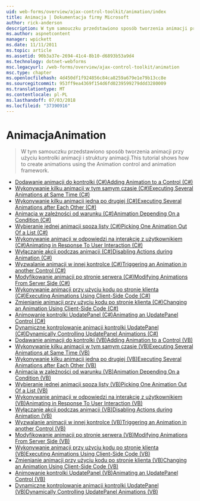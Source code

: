 ```yaml
---
uid: web-forms/overview/ajax-control-toolkit/animation/index
title: Animacja | Dokumentacja firmy Microsoft
author: rick-anderson
description: W tym samouczku przedstawiono sposób tworzenia animacji przy użyciu kontrolki animacji i struktury animacji.
ms.author: aspnetcontent
manager: wpickett
ms.date: 11/11/2011
ms.topic: article
ms.assetid: 90b3a37e-2694-41c4-8b10-d6893b53a9d4
ms.technology: dotnet-webforms
msc.legacyurl: /web-forms/overview/ajax-control-toolkit/animation
msc.type: chapter
ms.openlocfilehash: 4d450df1f924856c84ca8259a679e1e79b13cc8e
ms.sourcegitcommit: 953ff9ea4369f154d6fd0239599279ddd3280009
ms.translationtype: MT
ms.contentlocale: pl-PL
ms.lasthandoff: 07/03/2018
ms.locfileid: "37390916"
---
```

<a name="animation"></a><span data-ttu-id="d4aac-103">Animacja</span><span class="sxs-lookup"><span data-stu-id="d4aac-103">Animation</span></span>
====================
> <span data-ttu-id="d4aac-104">W tym samouczku przedstawiono sposób tworzenia animacji przy użyciu kontrolki animacji i struktury animacji.</span><span class="sxs-lookup"><span data-stu-id="d4aac-104">This tutorial shows how to create animations using the Animation control and animation framework.</span></span>


- [<span data-ttu-id="d4aac-105">Dodawanie animacji do kontrolki (C#)</span><span class="sxs-lookup"><span data-stu-id="d4aac-105">Adding Animation to a Control (C#)</span></span>](adding-animation-to-a-control-cs.md)
- [<span data-ttu-id="d4aac-106">Wykonywanie kilku animacji w tym samym czasie (C#)</span><span class="sxs-lookup"><span data-stu-id="d4aac-106">Executing Several Animations at Same Time (C#)</span></span>](executing-several-animations-at-the-same-time-cs.md)
- [<span data-ttu-id="d4aac-107">Wykonywanie kilku animacji jedna po drugiej (C#)</span><span class="sxs-lookup"><span data-stu-id="d4aac-107">Executing Several Animations after Each Other (C#)</span></span>](executing-several-animations-after-each-other-cs.md)
- [<span data-ttu-id="d4aac-108">Animacja w zależności od warunku (C#)</span><span class="sxs-lookup"><span data-stu-id="d4aac-108">Animation Depending On a Condition (C#)</span></span>](animation-depending-on-a-condition-cs.md)
- [<span data-ttu-id="d4aac-109">Wybieranie jednej animacji spoza listy (C#)</span><span class="sxs-lookup"><span data-stu-id="d4aac-109">Picking One Animation Out Of a List (C#)</span></span>](picking-one-animation-out-of-a-list-cs.md)
- [<span data-ttu-id="d4aac-110">Wykonywanie animacji w odpowiedzi na interakcję z użytkownikiem (C#)</span><span class="sxs-lookup"><span data-stu-id="d4aac-110">Animating in Response To User Interaction (C#)</span></span>](animating-in-response-to-user-interaction-cs.md)
- [<span data-ttu-id="d4aac-111">Wyłączanie akcji podczas animacji (C#)</span><span class="sxs-lookup"><span data-stu-id="d4aac-111">Disabling Actions during Animation (C#)</span></span>](disabling-actions-during-animation-cs.md)
- [<span data-ttu-id="d4aac-112">Wyzwalanie animacji w innej kontrolce (C#)</span><span class="sxs-lookup"><span data-stu-id="d4aac-112">Triggering an Animation in another Control (C#)</span></span>](triggering-an-animation-in-another-control-cs.md)
- [<span data-ttu-id="d4aac-113">Modyfikowanie animacji po stronie serwera (C#)</span><span class="sxs-lookup"><span data-stu-id="d4aac-113">Modifying Animations From Server Side (C#)</span></span>](modifying-animations-from-the-server-side-cs.md)
- [<span data-ttu-id="d4aac-114">Wykonywanie animacji przy użyciu kodu po stronie klienta (C#)</span><span class="sxs-lookup"><span data-stu-id="d4aac-114">Executing Animations Using Client-Side Code (C#)</span></span>](executing-animations-using-client-side-code-cs.md)
- [<span data-ttu-id="d4aac-115">Zmienianie animacji przy użyciu kodu po stronie klienta (C#)</span><span class="sxs-lookup"><span data-stu-id="d4aac-115">Changing an Animation Using Client-Side Code (C#)</span></span>](changing-an-animation-using-client-side-code-cs.md)
- [<span data-ttu-id="d4aac-116">Animowanie kontrolki UpdatePanel (C#)</span><span class="sxs-lookup"><span data-stu-id="d4aac-116">Animating an UpdatePanel Control (C#)</span></span>](animating-an-updatepanel-control-cs.md)
- [<span data-ttu-id="d4aac-117">Dynamiczne kontrolowanie animacji kontrolki UpdatePanel (C#)</span><span class="sxs-lookup"><span data-stu-id="d4aac-117">Dynamically Controlling UpdatePanel Animations (C#)</span></span>](dynamically-controlling-updatepanel-animations-cs.md)
- [<span data-ttu-id="d4aac-118">Dodawanie animacji do kontrolki (VB)</span><span class="sxs-lookup"><span data-stu-id="d4aac-118">Adding Animation to a Control (VB)</span></span>](adding-animation-to-a-control-vb.md)
- [<span data-ttu-id="d4aac-119">Wykonywanie kilku animacji w tym samym czasie (VB)</span><span class="sxs-lookup"><span data-stu-id="d4aac-119">Executing Several Animations at Same Time (VB)</span></span>](executing-several-animations-at-the-same-time-vb.md)
- [<span data-ttu-id="d4aac-120">Wykonywanie kilku animacji jedna po drugiej (VB)</span><span class="sxs-lookup"><span data-stu-id="d4aac-120">Executing Several Animations after Each Other (VB)</span></span>](executing-several-animations-after-each-other-vb.md)
- [<span data-ttu-id="d4aac-121">Animacja w zależności od warunku (VB)</span><span class="sxs-lookup"><span data-stu-id="d4aac-121">Animation Depending On a Condition (VB)</span></span>](animation-depending-on-a-condition-vb.md)
- [<span data-ttu-id="d4aac-122">Wybieranie jednej animacji spoza listy (VB)</span><span class="sxs-lookup"><span data-stu-id="d4aac-122">Picking One Animation Out Of a List (VB)</span></span>](picking-one-animation-out-of-a-list-vb.md)
- [<span data-ttu-id="d4aac-123">Wykonywanie animacji w odpowiedzi na interakcję z użytkownikiem (VB)</span><span class="sxs-lookup"><span data-stu-id="d4aac-123">Animating in Response To User Interaction (VB)</span></span>](animating-in-response-to-user-interaction-vb.md)
- [<span data-ttu-id="d4aac-124">Wyłączanie akcji podczas animacji (VB)</span><span class="sxs-lookup"><span data-stu-id="d4aac-124">Disabling Actions during Animation (VB)</span></span>](disabling-actions-during-animation-vb.md)
- [<span data-ttu-id="d4aac-125">Wyzwalanie animacji w innej kontrolce (VB)</span><span class="sxs-lookup"><span data-stu-id="d4aac-125">Triggering an Animation in another Control (VB)</span></span>](triggering-an-animation-in-another-control-vb.md)
- [<span data-ttu-id="d4aac-126">Modyfikowanie animacji po stronie serwera (VB)</span><span class="sxs-lookup"><span data-stu-id="d4aac-126">Modifying Animations From Server Side (VB)</span></span>](modifying-animations-from-the-server-side-vb.md)
- [<span data-ttu-id="d4aac-127">Wykonywanie animacji przy użyciu kodu po stronie klienta (VB)</span><span class="sxs-lookup"><span data-stu-id="d4aac-127">Executing Animations Using Client-Side Code (VB)</span></span>](executing-animations-using-client-side-code-vb.md)
- [<span data-ttu-id="d4aac-128">Zmienianie animacji przy użyciu kodu po stronie klienta (VB)</span><span class="sxs-lookup"><span data-stu-id="d4aac-128">Changing an Animation Using Client-Side Code (VB)</span></span>](changing-an-animation-using-client-side-code-vb.md)
- [<span data-ttu-id="d4aac-129">Animowanie kontrolki UpdatePanel (VB)</span><span class="sxs-lookup"><span data-stu-id="d4aac-129">Animating an UpdatePanel Control (VB)</span></span>](animating-an-updatepanel-control-vb.md)
- [<span data-ttu-id="d4aac-130">Dynamiczne kontrolowanie animacji kontrolki UpdatePanel (VB)</span><span class="sxs-lookup"><span data-stu-id="d4aac-130">Dynamically Controlling UpdatePanel Animations (VB)</span></span>](dynamically-controlling-updatepanel-animations-vb.md)
